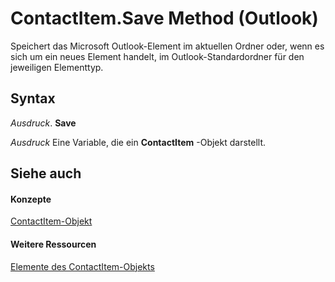 
# ContactItem.Save Method (Outlook)

Speichert das Microsoft Outlook-Element im aktuellen Ordner oder, wenn es sich um ein neues Element handelt, im Outlook-Standardordner für den jeweiligen Elementtyp.


## Syntax

 _Ausdruck_. **Save**

 _Ausdruck_ Eine Variable, die ein **ContactItem** -Objekt darstellt.


## Siehe auch


#### Konzepte


[ContactItem-Objekt](8e32093c-a678-f1fd-3f35-c2d8994d166f.md)
#### Weitere Ressourcen


[Elemente des ContactItem-Objekts](http://msdn.microsoft.com/library/a8b13369-4c87-02aa-e62a-1f3067e559fa%28Office.15%29.aspx)